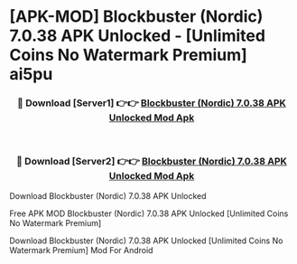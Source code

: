 # [APK-MOD] Blockbuster (Nordic) 7.0.38 APK Unlocked - [Unlimited Coins No Watermark Premium] ai5pu



<div align="center">
<h3>🔴 Download [Server1] 👉👉 <a href="https://momento.my/?title=Blockbuster_(Nordic)_7.0.38_APK_Unlocked">Blockbuster (Nordic) 7.0.38 APK Unlocked Mod Apk</a></h3><br>

<h3>🔴 Download [Server2] 👉👉 <a href="https://momento.my/?title=Blockbuster_(Nordic)_7.0.38_APK_Unlocked">Blockbuster (Nordic) 7.0.38 APK Unlocked Mod Apk</a></h3>
</div>



Download Blockbuster (Nordic) 7.0.38 APK Unlocked 

Free APK MOD Blockbuster (Nordic) 7.0.38 APK Unlocked [Unlimited Coins No Watermark Premium]

Download Blockbuster (Nordic) 7.0.38 APK Unlocked [Unlimited Coins No Watermark Premium] Mod For Android
